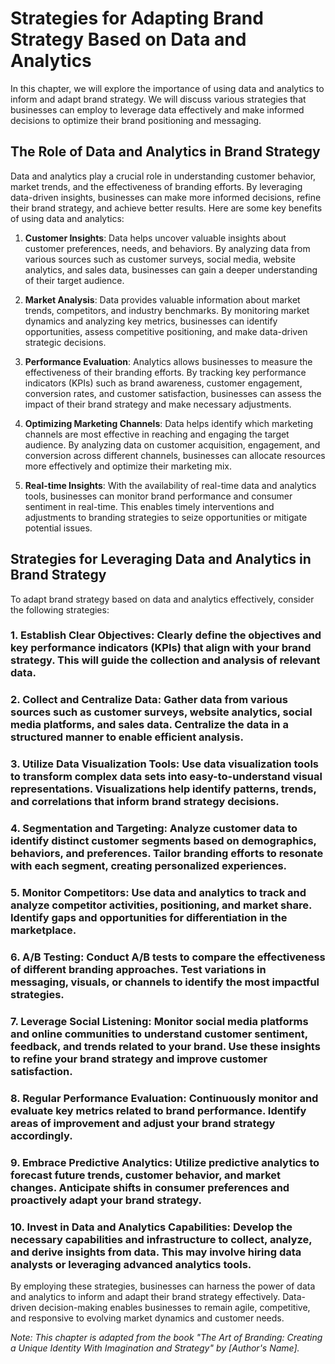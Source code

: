Strategies for Adapting Brand Strategy Based on Data and Analytics
=============================================================================

In this chapter, we will explore the importance of using data and analytics to inform and adapt brand strategy. We will discuss various strategies that businesses can employ to leverage data effectively and make informed decisions to optimize their brand positioning and messaging.

The Role of Data and Analytics in Brand Strategy
------------------------------------------------

Data and analytics play a crucial role in understanding customer behavior, market trends, and the effectiveness of branding efforts. By leveraging data-driven insights, businesses can make more informed decisions, refine their brand strategy, and achieve better results. Here are some key benefits of using data and analytics:

1. **Customer Insights**: Data helps uncover valuable insights about customer preferences, needs, and behaviors. By analyzing data from various sources such as customer surveys, social media, website analytics, and sales data, businesses can gain a deeper understanding of their target audience.

2. **Market Analysis**: Data provides valuable information about market trends, competitors, and industry benchmarks. By monitoring market dynamics and analyzing key metrics, businesses can identify opportunities, assess competitive positioning, and make data-driven strategic decisions.

3. **Performance Evaluation**: Analytics allows businesses to measure the effectiveness of their branding efforts. By tracking key performance indicators (KPIs) such as brand awareness, customer engagement, conversion rates, and customer satisfaction, businesses can assess the impact of their brand strategy and make necessary adjustments.

4. **Optimizing Marketing Channels**: Data helps identify which marketing channels are most effective in reaching and engaging the target audience. By analyzing data on customer acquisition, engagement, and conversion across different channels, businesses can allocate resources more effectively and optimize their marketing mix.

5. **Real-time Insights**: With the availability of real-time data and analytics tools, businesses can monitor brand performance and consumer sentiment in real-time. This enables timely interventions and adjustments to branding strategies to seize opportunities or mitigate potential issues.

Strategies for Leveraging Data and Analytics in Brand Strategy
--------------------------------------------------------------

To adapt brand strategy based on data and analytics effectively, consider the following strategies:

### 1. **Establish Clear Objectives**: Clearly define the objectives and key performance indicators (KPIs) that align with your brand strategy. This will guide the collection and analysis of relevant data.

### 2. **Collect and Centralize Data**: Gather data from various sources such as customer surveys, website analytics, social media platforms, and sales data. Centralize the data in a structured manner to enable efficient analysis.

### 3. **Utilize Data Visualization Tools**: Use data visualization tools to transform complex data sets into easy-to-understand visual representations. Visualizations help identify patterns, trends, and correlations that inform brand strategy decisions.

### 4. **Segmentation and Targeting**: Analyze customer data to identify distinct customer segments based on demographics, behaviors, and preferences. Tailor branding efforts to resonate with each segment, creating personalized experiences.

### 5. **Monitor Competitors**: Use data and analytics to track and analyze competitor activities, positioning, and market share. Identify gaps and opportunities for differentiation in the marketplace.

### 6. **A/B Testing**: Conduct A/B tests to compare the effectiveness of different branding approaches. Test variations in messaging, visuals, or channels to identify the most impactful strategies.

### 7. **Leverage Social Listening**: Monitor social media platforms and online communities to understand customer sentiment, feedback, and trends related to your brand. Use these insights to refine your brand strategy and improve customer satisfaction.

### 8. **Regular Performance Evaluation**: Continuously monitor and evaluate key metrics related to brand performance. Identify areas of improvement and adjust your brand strategy accordingly.

### 9. **Embrace Predictive Analytics**: Utilize predictive analytics to forecast future trends, customer behavior, and market changes. Anticipate shifts in consumer preferences and proactively adapt your brand strategy.

### 10. **Invest in Data and Analytics Capabilities**: Develop the necessary capabilities and infrastructure to collect, analyze, and derive insights from data. This may involve hiring data analysts or leveraging advanced analytics tools.

By employing these strategies, businesses can harness the power of data and analytics to inform and adapt their brand strategy effectively. Data-driven decision-making enables businesses to remain agile, competitive, and responsive to evolving market dynamics and customer needs.

*Note: This chapter is adapted from the book "The Art of Branding: Creating a Unique Identity With Imagination and Strategy" by \[Author's Name\].*
